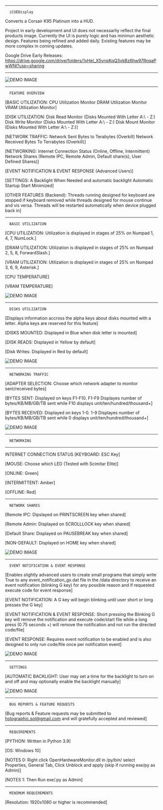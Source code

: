
--------------------------------------------------------------------------------------------------------------------------------------------
      iCUEDisplay

Converts a Corsair K95 Platinum into a HUD.

Project in early development and UI does not necessarliy reflect the final products image. Currently the UI is purely logic and has minimun
aesthetic design.
Features being refined and added daily. Existing features may be more complex in coming updates.

Google Drive Early Releases: https://drive.google.com/drive/folders/1xHeI_X5vnpKqQ3vkBz6hw97RnqaPwWNl?usp=sharing

--------------------------------------------------------------------------------------------------------------------------------------------
![DEMO IMAGE](/image/icue_demo_image_0.png)

--------------------------------------------------------------------------------------------------------------------------------------------
      FEATURE OVERVIEW

[BASIC UTILIZATION:
CPU Utilization Monitor
DRAM Utilization Monitor
VRAM Utilization Monitor]

[DISK UTILIZATION:
Disk Read Monitor (Disks Mounted With Letter A:\ - Z:\)
Disk Write Monitor (Disks Mounted With Letter A:\ - Z:\)
Disk Mount Monitor (Disks Mounted With Letter A:\ - Z:\)]

[NETWORK TRAFFIC:
Network Sent Bytes to Terabytes (Overkill)
Network Received Bytes To Terrabytes (Overkill)]

[NETWORKING:
Internet Connection Status (Online, Offline, Intermittent)
Network Shares (Remote IPC, Remote Admin, Default share(s), User Defined Shares)]

[EVENT NOTIFICATION & EVENT RESPONSE (Advanced Users)]

[SETTINGS:
A Backlight When Needed and automatic backlight
Automatic Startup
Start Minimized]

[OTHER FEATURES (Backend):
Threads running designed for keyboard are stopped if keyboard removed while threads designed for mouse continue and vis versa. Threads will
be restarted automatically when device plugged back in]

--------------------------------------------------------------------------------------------------------------------------------------------
      BASIC UTILIZATION
[CPU UTILIZATION: Utilization is displayed in stages of 25% on Numpad 1, 4, 7, NumLock.]

[DRAM UTILIZATION: Utilization is displayed in stages of 25% on Numpad 2, 5, 8, ForwardSlash.]

[VRAM UTILIZATION: Utilization is displayed in stages of 25% on Numpad 3, 6, 9, Asterisk.]

[CPU TEMPERATURE]

[VRAM TEMPERATURE]

![DEMO IMAGE](/image/icue_demo_image_1.png)

--------------------------------------------------------------------------------------------------------------------------------------------
      DISKS UTILIZATION
[Displays information accross the alpha keys about disks mounted with a letter. Alpha keys are reserved for this feature]

[DISKS MOUNTED: Displayed in Blue when disk letter is mounted]

[DISK READS: Displayed in Yellow by default]

[Disk Writes: Displayed in Red by default]

![DEMO IMAGE](/image/icue_demo_image_2.png)

--------------------------------------------------------------------------------------------------------------------------------------------
      NETWORKING TRAFFIC
[ADAPTER SELECTION: Choose which network adapter to monitor sent/received bytes]

[BYTES SENT: Displayed on keys F1-F10. F1-F9 Displayes number of bytes/KB/MB/GB/TB sent while F10 displays unit/ten/hundred/thousand+]

[BYTES RECEIVED: Displayed on keys 1-0. 1-9 Displayes number of bytes/KB/MB/GB/TB sent while 0 displays unit/ten/hundred/thousand+]

![DEMO IMAGE](/image/icue_demo_image_3.png)

--------------------------------------------------------------------------------------------------------------------------------------------
      NETWORKING
--------------------------------------------------------------------------------------------------------------------------------------------
INTERNET CONNECTION STATUS
[KEYBOARD: ESC Key]

[MOUSE: Choose which LED (Tested with Scimitar Elite)]

[ONLINE: Green]

[INTERMITTENT: Amber]

[OFFLINE: Red]

--------------------------------------------------------------------------------------------------------------------------------------------
      NETWORK SHARES
[Remote IPC: Dipslayed on PRINTSCREEN key when shared]

[Remote Admin: Displayed on SCROLLLOCK key when shared]

[Default Share: Displayed on PAUSEBREAK key when shared]

[NON-DEFAULT: Displayed on HOME key when shared]

![DEMO IMAGE](/image/icue_demo_image_4.png)

--------------------------------------------------------------------------------------------------------------------------------------------
      EVENT NOTIFICATION & EVENT RESPONSE
[Enables slightly advanced users to create small programs that simply write True to any event_notification_gx.dat file in the /data directory
to receive an event notification (blinking G key) for any possible reason and if requested execute code for event response]

[EVENT NOTIFICATION: A G key will begin blinking until user short or long presses the G key]

[EVENT NOTIFICATION & EVENT RESPONSE: Short pressing the Blinking G key will remove the notification and execute code/start file while a long
press (0.75 seconds +) will remove the notification and not run the directed code/file]

[EVENT RESPONSE: Requires event notification to be enabled and is also designed to only run code/file once per notification event]

![DEMO IMAGE](/image/icue_demo_image_5.png)

--------------------------------------------------------------------------------------------------------------------------------------------
      SETTINGS
[AUTOMATIC BACKLIGHT: User may set a time for the backlight to turn on and off and may optionally enable the backlight manually]

![DEMO IMAGE](/image/icue_demo_image_6.png)

--------------------------------------------------------------------------------------------------------------------------------------------
      BUG REPORTS & FEATURE REQUESTS
[Bug reports & Feature requests may be submitted to holographic.sol@gmail.com and will gratefully accepted and reviewed]

--------------------------------------------------------------------------------------------------------------------------------------------
      REQUIREMENTS
[PYTHON: Written in Python 3.9]

[OS: Windows 10]

[NOTES 0: Right click OpenHardwareMonitor.dll in /py/bin/ select Properties, General Tab, Click Unblock and apply (skip if running exe/py as Admin)]

[NOTES 1: Then Run exe/.py as Admin]

--------------------------------------------------------------------------------------------------------------------------------------------
      MINIMUM REQUIREMENTS
[Resolution: 1920x1080 or higher is recommended]
